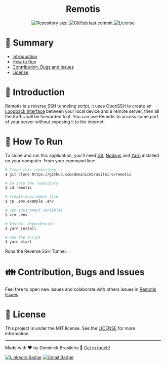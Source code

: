 <h1 align="center" style="display:flex;align-items:center;justify-content:center;">
  Remotis
</h1>

<p  align="center">
  <img  alt="Repository size"  src="https://img.shields.io/github/repo-size/dominickbrasileiro/remotis?color=282A36&style=for-the-badge">

  <a  href="https://github.com/dominickbrasileiro/remotis/commits/main">
    <img  alt="GitHub last commit"  src="https://img.shields.io/github/last-commit/dominickbrasileiro/remotis?color=282A36&style=for-the-badge">
  </a>

  <img  alt="License"  src="https://img.shields.io/badge/license-MIT-282A36?&style=for-the-badge">
</p>

# 📌 Summary

* [Introduction](#-introduction)
* [How to Run](#-how-to-run)
* [Contribution, Bugs and Issues](#-contribution-bugs-and-issues)
* [License](#-license)

# 📎 Introduction

Remotis is a reverse SSH tunneling script, it uses OpenSSH to create an [Loopback Interface](https://en.wikipedia.org/wiki/Loopback) between your local device and a remote server, then all the traffic will be forwarded to it. You can use Remotis to access some port of your server without exposing it to the internet.

# 🚀 How To Run

To clone and run this application, you'll need [Git](https://git-scm.com), [Node.js](https://nodejs.org/en) and [Yarn](https://yarnpkg.com) installed on your computer. From your command line:

```bash
# Clone this repository
$ git clone https://github.com/dominickbrasileiro/remotis

# Go into the repository
$ cd remotis

# Create enviroment file
$ cp .env.example .env

# Set enviroment variables
$ vim .env

# Install dependencies
$ yarn install

# Run the script
$ yarn start
```

Runs the Reverse SSH Tunnel.

# 👪 Contribution, Bugs and Issues

Feel free to open new issues and colaborate with others issues in [Remotis Issues](https://github.com/dominickbrasileiro/remotis/issues).

# 📝 License

This project is under the MIT license. See the [LICENSE](https://github.com/dominickbrasileiro/remotis/blob/main/LICENSE) for more information.

---

Made with ❤️ by Dominick Brasileiro 💎 [Get in touch!](https://www.linkedin.com/in/dominickbrasileiro/)

[![Linkedin Badge](https://img.shields.io/badge/-LinkedIn-blue?style=flat-square&logo=Linkedin&logoColor=white&link=https://www.linkedin.com/in/dominickbrasileiro/)](https://www.linkedin.com/in/dominickbrasileiro/)
[![Gmail Badge](https://img.shields.io/badge/-Gmail-c14438?style=flat-square&logo=Gmail&logoColor=white&link=mailto:brasileiro.dominick@gmail.com)](mailto:brasileiro.dominick@gmail.com)

